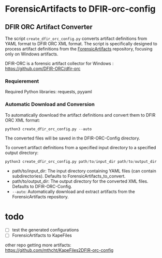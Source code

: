 # ForensicArtifacts to DFIR-orc-config
## DFIR ORC Artifact Converter
The script `create_dfir_orc_config.py` converts artifact definitions from YAML format to DFIR ORC XML format. The script is specifically designed to process artifact definitions from the [ForensicArtifacts](https://github.com/ForensicArtifacts/artifacts) repository, focusing only on Windows artifacts.

DFIR-ORC is a forensic artifact collector for Windows : https://github.com/DFIR-ORC/dfir-orc

### Requierement
Required Python libraries: requests, pyyaml


### Automatic Download and Conversion
To automatically download the artifact definitions and convert them to DFIR ORC XML format:
```python
python3 create_dfir_orc_config.py --auto
```
The converted files will be saved in the DFIR-ORC-Config directory.

To convert artifact definitions from a specified input directory to a specified output directory:
```python
python3 create_dfir_orc_config.py path/to/input_dir path/to/output_dir
```

- path/to/input_dir: The input directory containing YAML files (can contain subdirectories). Defaults to ForensicArtifacts_to_convert.
- path/to/output_dir: The output directory for the converted XML files. Defaults to DFIR-ORC-Config.
- `--auto`: Automatically download and extract artifacts from the ForensicArtifacts repository.

# todo
- [ ] test the generated configurations
- [ ] ForensicArtifacts to KapeFiles

other repo getting more artifacts: https://github.com/mthcht/KapeFiles2DFIR-orc-config
